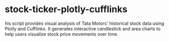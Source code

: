 # stock-ticker-plotly-cufflinks
his script provides visual analysis of Tata Motors' historical stock data using Plotly and Cufflinks. It generates interactive candlestick and area charts to help users visualize stock price movements over time.
